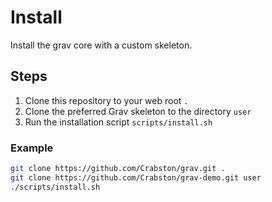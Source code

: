# Install 

Install the grav core with a custom skeleton.

## Steps

1. Clone this repository to your web root `.`
2. Clone the preferred Grav skeleton to the directory `user`
3. Run the installation script `scripts/install.sh`

### Example

```bash
git clone https://github.com/Crabston/grav.git .
git clone https://github.com/Crabston/grav-demo.git user
./scripts/install.sh
```
